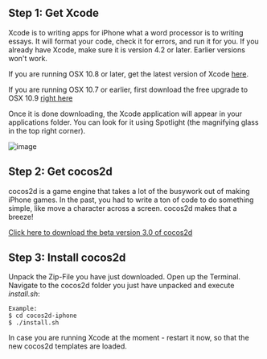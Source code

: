 Step 1: Get Xcode
-----------------
Xcode is to writing apps for iPhone what a word processor is to writing essays. It will format your code, check it for errors, and run it for you. If you already have Xcode, make sure it is version 4.2 or later. Earlier versions won't work. 

If you are running OSX 10.8 or later, get the latest version of Xcode [here](<http://itunes.apple.com/us/app/xcode/id497799835?mt=12/>).

If you are running OSX 10.7 or earlier, first download the free upgrade to OSX 10.9 [right here](<https://itunes.apple.com/us/app/os-x-mavericks/id675248567?mt=12>)

Once it is done downloading, the Xcode application will appear in your applications folder. You can look for it using Spotlight (the magnifying glass in the top right corner).

![image](https://s3.amazonaws.com/mgwu/tutorial/xcodeSpotlight.png)

Step 2: Get cocos2d
--------------------
cocos2d is a game engine that takes a lot of the busywork out of making iPhone games. In the past, you had to write a ton of code to do something simple, like move a character across a screen. cocos2d makes that a breeze! 

[Click here to download the beta version 3.0 of cocos2d](<https://github.com/cocos2d/cocos2d-iphone/archive/develop-v3.zip>)

Step 3: Install cocos2d
-------------------------
Unpack the Zip-File you have just downloaded. Open up the Terminal. Navigate to the cocos2d folder you just have unpacked and execute *install.sh*:

	Example:    
	$ cd cocos2d-iphone
	$ ./install.sh

In case you are running Xcode at the moment - restart it now, so that the new cocos2d templates are loaded.